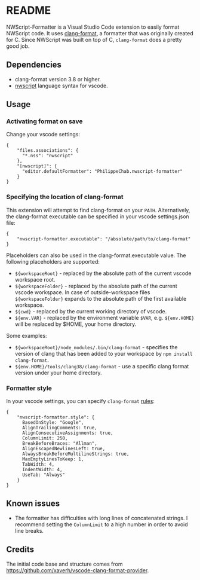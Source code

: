 # README

NWScript-Formatter is a Visual Studio Code extension to easily format NWScript code. It uses [clang-format](https://clang.llvm.org/docs/ClangFormat.html), a formatter that was originally created for C. Since NWScript was built on top of C, `clang-format` does a pretty good job.

## Dependencies

- clang-format version 3.8 or higher.
- [nwscript](https://marketplace.visualstudio.com/items?itemName=glorwinger.nwscript) language syntax for vscode.

## Usage

### Activating format on save

Change your vscode settings:

```
{
    "files.associations": {
      "*.nss": "nwscript"
    },
    "[nwscript]": {
      "editor.defaultFormatter": "PhilippeChab.nwscript-formatter"
    }
}
```

### Specifying the location of clang-format

This extension will attempt to find clang-format on your `PATH`. Alternatively, the clang-format executable can be specified in your vscode settings.json file:

```
{
    "nwscript-formatter.executable": "/absolute/path/to/clang-format"
}
```

Placeholders can also be used in the clang-format.executable value. The following placeholders are supported:

- `${workspaceRoot}` - replaced by the absolute path of the current vscode workspace root.
- `${workspaceFolder}` - replaced by the absolute path of the current vscode workspace. In case of outside-workspace files `${workspaceFolder}` expands to the absolute path of the first available workspace.
- `${cwd}` - replaced by the current working directory of vscode.
- `${env.VAR}` - replaced by the environment variable `$VAR`, e.g. `${env.HOME}` will be replaced by $HOME, your home directory.

Some examples:

- `${workspaceRoot}/node_modules/.bin/clang-format` - specifies the version of clang that has been added to your workspace by `npm install clang-format`.
- `${env.HOME}/tools/clang38/clang-format` - use a specific clang format version under your home directory.

### Formatter style

In your vscode settings, you can specify `clang-format` [rules](https://clang.llvm.org/docs/ClangFormatStyleOptions.html):

```
{
    "nwscript-formatter.style": {
      BasedOnStyle: "Google",
      AlignTrailingComments: true,
      AlignConsecutiveAssignments: true,
      ColumnLimit: 250,
      BreakBeforeBraces: "Allman",
      AlignEscapedNewlinesLeft: true,
      AlwaysBreakBeforeMultilineStrings: true,
      MaxEmptyLinesToKeep: 1,
      TabWidth: 4,
      IndentWidth: 4,
      UseTab: "Always"
    }
}
```

## Known issues

- The formatter has difficulties with long lines of concatenated strings. I recommend setting the `ColumnLimit` to a high number in order to avoid line breaks.

## Credits

The initial code base and structure comes from https://github.com/xaverh/vscode-clang-format-provider.
